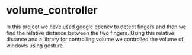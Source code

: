 # volume_controller
In this project we have used google opencv to detect fingers and then we find the relative distance between the two fingers.
Using this relative distance and a library for controlling volume we controlled the volume of windows using gesture.
